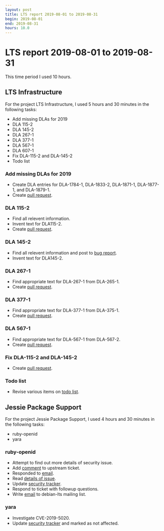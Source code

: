 ```yaml
---
layout: post
title: LTS report 2019-08-01 to 2019-08-31
begin: 2019-08-01
end: 2019-08-31
hours: 10.0
---
```


# LTS report 2019-08-01 to 2019-08-31

This time period I used 10 hours.

## LTS Infrastructure
For the project LTS Infrastructure, I used 5 hours and 30 minutes in the following tasks:

* Add missing DLAs for 2019
* DLA 115-2
* DLA 145-2
* DLA 267-1
* DLA 377-1
* DLA 567-1
* DLA 607-1
* Fix DLA-115-2 and DLA-145-2
* Todo list

### Add missing DLAs for 2019
* Create DLA entries for DLA-1784-1, DLA-1833-2, DLA-1871-1,
  DLA-1877-1, and DLA-1879-1.
* Create [pull request](https://salsa.debian.org/webmaster-team/webwml/merge_requests/204).

### DLA 115-2
* Find all relevent information.
* Invent text for DLA115-2.
* Create [pull request](https://salsa.debian.org/webmaster-team/webwml/merge_requests/200).

### DLA 145-2
* Find all relevent information and post to [bug report](https://bugs.debian.org/cgi-bin/bugreport.cgi?bug=859122#130).
* Invent text for DLA145-2.

### DLA 267-1
* Find appropriate text for DLA-267-1 from DLA-265-1.
* Create [pull request](https://salsa.debian.org/webmaster-team/webwml/merge_requests/201).

### DLA 377-1
* Find appropriate text for DLA-377-1 from DLA-375-1.
* Create [pull request](https://salsa.debian.org/webmaster-team/webwml/merge_requests/202).

### DLA 567-1
* Find appropriate text for DLA-567-1 from DLA-567-2.
* Create [pull request](https://salsa.debian.org/webmaster-team/webwml/merge_requests/203).

### Fix DLA-115-2 and DLA-145-2
* Create [pull request](https://salsa.debian.org/webmaster-team/webwml/merge_requests/205).

### Todo list
* Revise various items on [todo list](https://wiki.debian.org/LTS/TODO).


## Jessie Package Support
For the project Jessie Package Support, I used 4 hours and 30 minutes in the following tasks:

* ruby-openid
* yara

### ruby-openid
* Attempt to find out more details of security issue.
* Add [comment](https://github.com/openid/ruby-openid/issues/122#issuecomment-520264903) to
  upstream ticket.
* Responded to [email](https://marc.info/?l=openid-security&m=155477050605610&w=2).
* Read [details of issue](https://github.com/openid/ruby-openid/issues/122#issuecomment-520304211).
* Update [security tracker](https://salsa.debian.org/security-tracker-team/security-tracker/commit/4192bab22beef21fa48e16c0897aea4bbda75885).
* Respond to ticket with followup questions.
* Write [email](https://lists.debian.org/debian-lts/2019/08/msg00027.html) to debian-lts mailing list.

### yara
* Investigate CVE-2019-5020.
* Update [security tracker](https://salsa.debian.org/security-tracker-team/security-tracker/commit/dddd2c992db7f95d89c7ebe65752ef79d39506b4) and marked as not affected.



